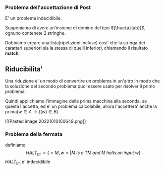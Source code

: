 ### Problema dell'accettazione di Post
E' un problema indecidibile.

Supponiamo di avere un'insieme di domino del tipo $[\frac{a}{ab}]$, ognuno contenete 2 stringhe.

Dobbiamo creare una lista(ripetizioni incluse) cosi' che la stringa dei caratteri superiori sia la stessa di quelli inferiori, chiamando il risultato **match**.

## Riducibilita' 
Una riduzione e' un modo di convertire un problema in un'altro in modo che la soluzione del secondo problema puo' essere usato per risolver il primo problema.

Quindi applichiamo l'immagine della prima macchina alla seconda, se questa l'accetta, ed e' un problema calcolabile, allora l'accettera' anche la prima($w\in A\to f(w)\in B$).

![[Pasted image 20221010100649.png]]

### Problema della fermata 
definiamo 
$$HALT_{tm}=\{<M,w>|M\;is\;a\; TM \;and\;M\;halts\;on\;input\;w\}$$
$HALT_{tm}$ e' indecidibile

